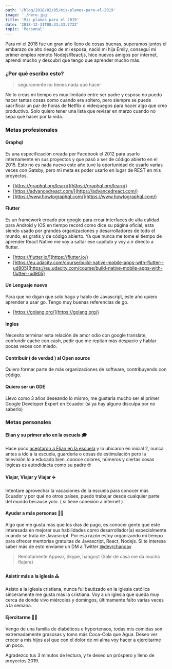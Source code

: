 ```yaml
---
path: '/blog/2018/02/05/mis-planes-para-el-2019'
image: './hero.jpg'
title: 'Mis planes para el 2019'
date: '2018-12-31T08:33:33.772Z'
topic: 'Personal'
---
```


Para mí el 2018 fue un gran año lleno de cosas buenas, superamos juntos el embarazo de alto riesgo de mi esposa, nació mi hija Emily, conseguí mi primer empleo remoto Nodejs/Reactjs, hice nuevos amigos por internet, aprendi mucho y descubrí que tengo que aprender mucho más.

### ¿Por qué escribo esto?

> seguramente no tienes nada que hacer

No lo creas mi tiempo es muy limitado entre ser padre y esposo no puedo hacer tantas cosas como cuando era soltero, pero siempre se puede sacrificar un par de horas de Netflix o videojuegos para hacer algo que creo productivo. Solo quiero tener una lista que revisar en marzo cuando no sepa qué hacer por la vida.

### Metas profesionales

#### Graphql

Es una especificación creada por Facebook el 2012 para usarlo internamente en sus proyectos y que pasó a ser de código abierto en el 2015. Esto no es nada nuevo este año tuve la oportunidad de usarlo varias veces con Gatsby, pero mi meta es poder usarlo en lugar de REST en mis proyectos.

- [https://graphql.org/learn/](https://graphql.org/learn/)
- [https://advancedreact.com/](https://advancedreact.com/)
- [https://www.howtographql.com/](https://www.howtographql.com/)

#### Flutter

Es un framework creado por google para crear interfaces de alta calidad para Android y IOS en tiempo record como dice su página oficial, esta siendo usado por grandes organizaciones y desarrolladores de todo el mundo, es gratis y de código abierto. Ya que nunca me tome el tiempo de aprender React Native me voy a saltar ese capitulo y voy a ir directo a flutter.

- [https://flutter.io/](https://flutter.io/)
- [https://eu.udacity.com/course/build-native-mobile-apps-with-flutter--ud905](https://eu.udacity.com/course/build-native-mobile-apps-with-flutter--ud905)

#### Un Lenguaje nuevo

Para que no digan que solo hago y hablo de Javascript, este año quiero aprender a usar go. Tengo muy buenas referencias de go.

- [https://golang.org/](https://golang.org/)

#### Ingles

Necesito terminar esta relación de amor odio con google translate, confundir cache con cash, pedir que me repitan más despacio y hablar pocas veces con miedo.

#### Contribuir ( de verdad ) al Open source

Quiero formar parte de más organizaciones de software, contribuyendo con código.

#### Quiero ser un GDE

Llevo como 3 años deseando lo mismo, me gustaría mucho ser el primer Google Developer Expert en Ecuador (si ya hay alguno disculpa por no saberlo)

### Metas personales

#### Elian y su primer año en la escuela 🎓

Hace poco [aceptaron a Elian en la escuela](https://www.instagram.com/p/BqM9b9fBXyh/) y lo ubicaron en inicial 2, nunca antes a ido a la escuela, guardería o cosas de estimulación pero la televisión lo a educado bien. conoce colores, números y ciertas cosas lógicas es autodidacta como su padre 🤓

#### Viajar, Viajar y Viajar ✈️

Intentare aprovechar la vacaciones de la escuela para conocer más Ecuador y por qué no otros países, puedo trabajar desde cualquier parte del mundo because yolo. ( si tiene conexión a internet )

#### Ayudar a más personas 👨‍💻

Algo que me gusta más que los días de pago, es conocer gente que este interesada en mejorar sus habilidades como desarrollador(a) especialmente cuando se trata de Javascript. Por esa razón estoy organizando mi tiempo para ofrecer mentorías gratuitas de Javascript, React, Nodejs. Si te interesa saber más de esto envíame un DM a Twitter [@devrchancay](https://twitter.com/@devrchancay)

> Remotamente Appear, Skype, hangout (Salir de casa me da mucha flojera)

#### Asistir más a la iglesia ⛪️

Asisto a la iglesia cristiana, nunca fui bautizado en la iglesia católica sinceramente me gusta más la cristiana. Voy a un iglesia que queda muy cerca de donde vivo miércoles y domingos, últimamente falto varias veces a la semana.

#### Ejercitarme 🏃‍♂️

Vengo de una familia de diabéticos e hypertensos, todas mis comidas son extremadamente grasosas y tomo más Coca-Cola que Agua. Deseo ver crecer a mis hijos así que con el dolor de mi alma voy hacer a ejercitarme un poco.

Agradezco tus 3 minutos de lectura, y te deseo un próspero y lleno de proyectos 2019.
